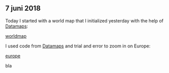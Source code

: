 ## 7 juni 2018
Today I started with a world map that I initialized yesterday with the help of [Datamaps](http://datamaps.github.io/):

[worldmap](/doc/log1.PNG)

I used code from [Datamaps](http://datamaps.github.io/) and trial and error to zoom in on Europe:

[europe](/doc/log2.PNG)

bla
